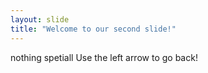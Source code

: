 ```yaml
---
layout: slide
title: "Welcome to our second slide!"
---
```

nothing spetiall
Use the left arrow to go back!

